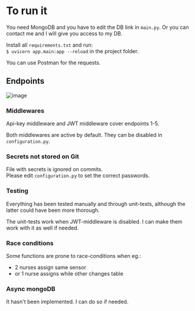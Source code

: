 # To run it
You need MongoDB and you have to edit the DB link in `main.py`. 
Or you can contact me and I will give you access to my DB.

Install all `requirements.txt` and run:   
`$ uvicorn app.main:app --reload`
in the project folder.

You can use Postman for the requests.

## Endpoints
![image](https://user-images.githubusercontent.com/10809024/132179743-24a93e4b-8f9b-4aa7-8aac-e08dcd808de9.png)


### Middlewares
Api-key middleware and JWT middleware cover endpoints 1-5.

Both middlewares are active by default. 
They can be disabled in `configuration.py`. 



### Secrets not stored on Git
File with secrets is ignored on commits.   
Please edit `configuration.py` to set the correct 
passwords.

### Testing
Everything has been tested manually 
and through unit-tests, although the latter could 
have been more thorough. 

The unit-tests work when JWT-middleware is disabled.
I can make them work with it as well if needed.


### Race conditions

Some functions are prone to race-conditions when eg.: 
- 2 nurses assign same sensor
- or 1 nurse assigns while other changes table

### Async mongoDB
It hasn't been implemented. I can do so if needed.

